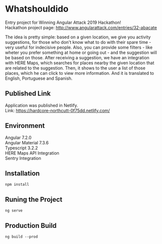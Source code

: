 # Whatshouldido

Entry project for Winning Angular Attack 2019 Hackathon!  
Hackathon project page: http://www.angularattack.com/entries/32-abacate

The idea is pretty simple: based on a given location, we give you activity suggestions, for those who don't know what to do with their spare time - very useful for indecisive people. Also, you can provide some filters - like wheter you prefer something at home or going out - and the suggestion will be based on those. After receiving a suggestion, we have an integration with HERE Maps, which searches for places nearby the given location that are related to the suggestion. Then, it shows to the user a list of those places, which he can click to view more information. And it is translated to English, Portuguese and Spanish.

## Published Link

Application was published in Netlify.  
Link: https://hardcore-northcutt-0f75dd.netlify.com/

## Environment

Angular 7.2.0  
Angular Material 7.3.6  
Typescript 3.2.2  
HERE Maps API Integration  
Sentry Integration

## Installation

```
npm install
```

## Runing the Project

```
ng serve
```

## Production Build

```
ng build --prod
```
